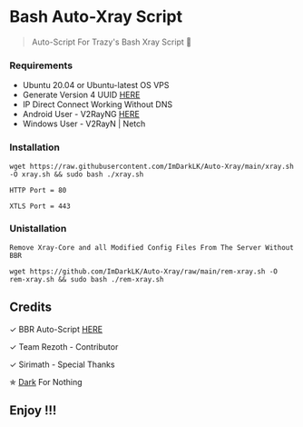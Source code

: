 # Bash Auto-Xray Script
> Auto-Script For Trazy's Bash Xray Script 🖤

### Requirements

* Ubuntu 20.04 or Ubuntu-latest OS VPS 
* Generate Version 4 UUID [HERE](https://uuidgenerator.net)
* IP Direct Connect Working Without DNS
* Android User - V2RayNG [HERE](https://github.com/2dust/v2rayNG)
* Windows User - V2RayN | Netch

### Installation 

```
wget https://raw.githubusercontent.com/ImDarkLK/Auto-Xray/main/xray.sh -O xray.sh && sudo bash ./xray.sh 
```

``` HTTP Port = 80 ```

``` XTLS Port = 443 ```

### Unistallation

``` Remove Xray-Core and all Modified Config Files From The Server Without BBR ```

```
wget https://github.com/ImDarkLK/Auto-Xray/raw/main/rem-xray.sh -O rem-xray.sh && sudo bash ./rem-xray.sh
```

## Credits 

✓ BBR Auto-Script [HERE](https://github.com/teddysun)

✓ Team Rezoth - Contributor 

✓ Sirimath - Special Thanks

✯ [Dark](https://github.com/ImDarkLK) For Nothing 

## Enjoy !!!
